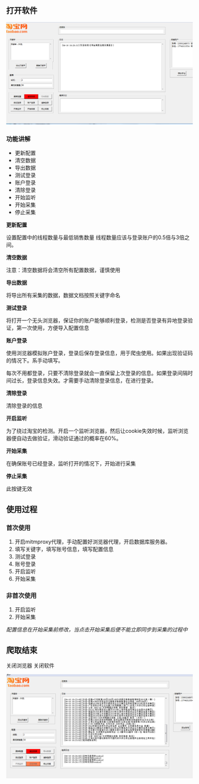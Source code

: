 
## 打开软件

![](https://raw.githubusercontent.com/Hatcat123/GraphicBed/master/Img/20190416182559.png)

### 功能讲解

- 更新配置
- 清空数据
- 导出数据
- 测试登录
- 账户登录
- 清除登录
- 开始监听
- 开始采集
- 停止采集 

**更新配置**

设置配置中的线程数量与最低销售数量
线程数量应该与登录账户的0.5倍与3倍之间。

**清空数据**

注意：清空数据将会清空所有配置数据，谨慎使用

**导出数据**

 将导出所有采集的数据，数据文档按照关键字命名

**测试登录**

将打开一个无头浏览器，保证你的账户能够顺利登录，检测是否登录有异地登录验证，第一次使用，方便导入配置信息

**账户登录**

使用浏览器模拟账户登录，登录后保存登录信息，用于爬虫使用。如果出现验证码的情况下。系手动填写。

每次不用都登录，只要不清除登录就会一直保留上次登录的信息。如果登录间隔时间过长，登录信息失效。才需要手动清除登录信息，在进行登录。

**清除登录**

清除登录的信息

**开启监听** 

为了绕过淘宝的检测。开启一个监听浏览器，然后让cookie失效时候，监听浏览器便自动去做验证，滑动验证通过的概率在60%。

**开始采集**

在确保账号已经登录，监听打开的情况下，开始进行采集

**停止采集**

此按键无效

## 使用过程

### 首次使用

1. 开启mitmproxy代理，手动配置好浏览器代理，开启数据库服务器。
2. 填写关键字，填写账号信息，填写配置信息
3. 测试登录
4. 账号登录
5. 开启监听
6. 开始采集

### 非首次使用


1. 开启监听
2. 开始采集

*配置信息在开始采集前修改，当点击开始采集后便不能立即同步到采集的过程中*

## 爬取结束

关闭浏览器 关闭软件

![](https://raw.githubusercontent.com/Hatcat123/GraphicBed/master/Img/20190416182442.png)
